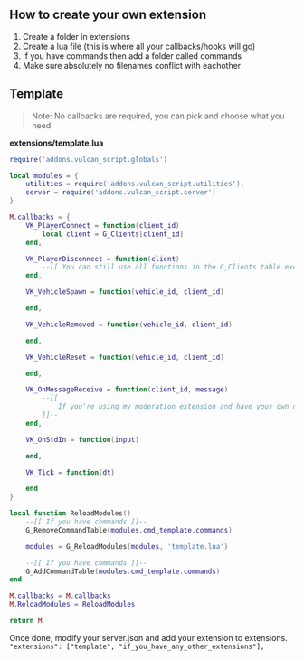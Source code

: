 ## How to create your own extension ##
1. Create a folder in extensions
2. Create a lua file (this is where all your callbacks/hooks will go)
3. If you have commands then add a folder called commands
4. Make sure absolutely no filenames conflict with eachother

## Template ##
> Note: No callbacks are required, you can pick and choose what you need.  

**extensions/template.lua**
```lua
require('addons.vulcan_script.globals')

local modules = {
    utilities = require('addons.vulcan_script.utilities'),
    server = require('addons.vulcan_script.server')
}

M.callbacks = {
    VK_PlayerConnect = function(client_id)
        local client = G_Clients[client_id]
    end,

    VK_PlayerDisconnect = function(client)
        --[[ You can still use all functions in the G_Clients table except for "user" (they no longer exist in-game) ]]--
    end,

    VK_VehicleSpawn = function(vehicle_id, client_id)

    end,

    VK_VehicleRemoved = function(vehicle_id, client_id)

    end,

    VK_VehicleReset = function(vehicle_id, client_id)

    end,

    VK_OnMessageReceive = function(client_id, message)
        --[[
            If you're using my moderation extension and have your own commands then you will want to modify the /help command (I'll automate it one day)
        ]]--
    end,

    VK_OnStdIn = function(input)

    end,

    VK_Tick = function(dt)

    end
}

local function ReloadModules()
    --[[ If you have commands ]]--
    G_RemoveCommandTable(modules.cmd_template.commands)

    modules = G_ReloadModules(modules, 'template.lua')

    --[[ If you have commands ]]--
    G_AddCommandTable(modules.cmd_template.commands)
end

M.callbacks = M.callbacks
M.ReloadModules = ReloadModules

return M
```

Once done, modify your server.json and add your extension to extensions.  
`"extensions": ["template", "if_you_have_any_other_extensions"],`